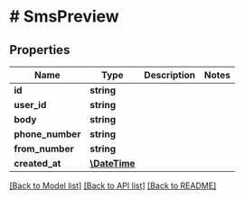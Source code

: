 # # SmsPreview

## Properties

Name | Type | Description | Notes
------------ | ------------- | ------------- | -------------
**id** | **string** |  |
**user_id** | **string** |  |
**body** | **string** |  |
**phone_number** | **string** |  |
**from_number** | **string** |  |
**created_at** | [**\DateTime**](\DateTime) |  |

[[Back to Model list]](../../README#models) [[Back to API list]](../../README#endpoints) [[Back to README]](../../README)
